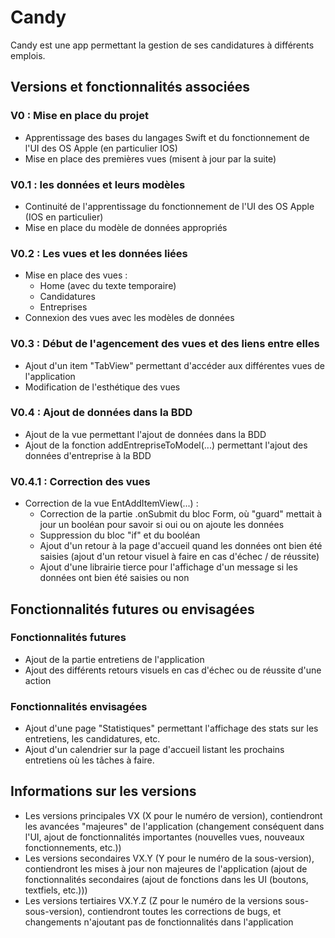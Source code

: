 # Candy
Candy est une app permettant la gestion de ses candidatures à différents emplois.

## Versions et fonctionnalités associées
### V0 : Mise en place du projet
- Apprentissage des bases du langages Swift et du fonctionnement de l'UI des OS Apple (en particulier IOS)
- Mise en place des premières vues (misent à jour par la suite)

### V0.1 : les données et leurs modèles
- Continuité de l'apprentissage du fonctionnement de l'UI des OS Apple (IOS en particulier)
- Mise en place du modèle de données appropriés

### V0.2 : Les vues et les données liées 
- Mise en place des vues : 
    - Home (avec du texte temporaire)
    - Candidatures 
    - Entreprises
- Connexion des vues avec les modèles de données 

### V0.3 : Début de l'agencement des vues et des liens entre elles 
- Ajout d'un item "TabView" permettant d'accéder aux différentes vues de l'application
- Modification de l'esthétique des vues

### V0.4 : Ajout de données dans la BDD
- Ajout de la vue permettant l'ajout de données dans la BDD
- Ajout de la fonction addEntrepriseToModel(...) permettant l'ajout des données d'entreprise à la BDD

### V0.4.1 : Correction des vues
- Correction de la vue EntAddItemView(...) : 
    * Correction de la partie .onSubmit du bloc Form, où "guard" mettait à jour un booléan pour savoir si oui ou on ajoute les données
    * Suppression du bloc "if" et du booléan
    * Ajout d'un retour à la page d'accueil quand les données ont bien été saisies (ajout d'un retour visuel à faire en cas d'échec / de réussite) 
    * Ajout d'une librairie tierce pour l'affichage d'un message si les données ont bien été saisies ou non


## Fonctionnalités futures ou envisagées
### Fonctionnalités futures 
- Ajout de la partie entretiens de l'application 
- Ajout des différents retours visuels en cas d'échec ou de réussite d'une action

### Fonctionnalités envisagées 
- Ajout d'une page "Statistiques" permettant l'affichage des stats sur les entretiens, les candidatures, etc.
- Ajout d'un calendrier sur la page d'accueil listant les prochains entretiens où les tâches à faire.


## Informations sur les versions 
- Les versions principales VX (X pour le numéro de version), contiendront les avancées "majeures" de l'application (changement conséquent dans l'UI, ajout de fonctionnalités importantes (nouvelles vues, nouveaux fonctionnements, etc.))
- Les versions secondaires VX.Y (Y pour le numéro de la sous-version), contiendront les mises à jour non majeures de l'application (ajout de fonctionnalités secondaires (ajout de fonctions dans les UI (boutons, textfiels, etc.)))
- Les versions tertiaires VX.Y.Z (Z pour le numéro de la versions sous-sous-version), contiendront toutes les corrections de bugs, et changements n'ajoutant pas de fonctionnalités dans l'application